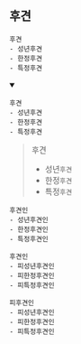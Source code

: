 ## 후견
```
후견
- 성년후견
- 한정후견
- 특정후견
```
<details open>
    <summary></summary>

```
후견
- 성년후견
- 한정후견
- 특정후견
```
> 후견
> - 성년`후견`
> - 한정`후견`
> - 특정`후견`
```
후견인
- 성년후견인
- 한정후견인
- 특정후견인
```
```
후견인
- 피성년후견인
- 피한정후견인
- 피특정후견인
```
```
피후견인
- 피성년후견인
- 피한정후견인
- 피특정후견인
```
</details>




